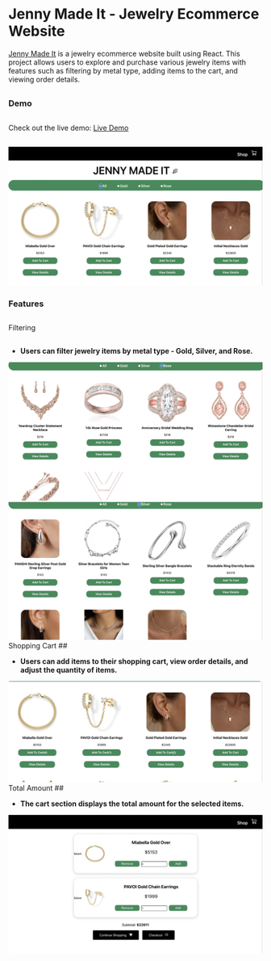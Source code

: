 # Jenny Made It - Jewelry Ecommerce Website

 [Jenny Made It](https://jenny-made-it.netlify.app/) is a jewelry ecommerce website built using React. This project allows users to explore and purchase various jewelry items with features such as filtering by metal type, adding items to the cart, and viewing order details.

## 

### Demo
 ##
 
Check out the live demo: [Live Demo](https://jenny-made-it.netlify.app/)

##
  <img src="https://github.com/serenkapanoglu/Ecommerce-REACT/blob/main/images/Screen%20Shot%202024-01-10%20at%202.10.47%20AM.png" />
  
### Features

##

Filtering
## 

- **Users can filter jewelry items by metal type - Gold, Silver, and Rose.**
<img src="https://github.com/serenkapanoglu/Ecommerce-REACT/blob/main/images/Screen%20Shot%202024-01-10%20at%202.11.00%20AM.png" />
<img src="https://github.com/serenkapanoglu/Ecommerce-REACT/blob/main/images/Screen%20Shot%202024-01-10%20at%202.11.09%20AM.png" />
Shopping Cart
##

- **Users can add items to their shopping cart, view order details, and adjust the quantity of items.**
<img src="https://github.com/serenkapanoglu/Ecommerce-REACT/blob/main/images/Screen%20Shot%202024-01-10%20at%202.11.24%20AM.png" />
  Total Amount
  ##
  
- **The cart section displays the total amount for the selected items.**
<img src="https://github.com/serenkapanoglu/Ecommerce-REACT/blob/main/images/Screen%20Shot%202024-01-10%20at%202.11.58%20AM.png" />
